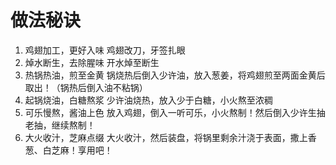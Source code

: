 # 做法秘诀

1. 鸡翅加工，更好入味
鸡翅改刀，牙签扎眼
2. 焯水断生，去除腥味
开水焯至断生
3. 热锅热油，煎至金黄
锅烧热后倒入少许油，放入葱姜，将鸡翅煎至两面金黄后取出！（锅热后倒入油不粘锅）
4. 起锅烧油，白糖熬浆
少许油烧热，放入少于白糖，小火熬至浓稠
5. 可乐慢熬，酱油上色
放入鸡翅，倒入一听可乐，小火熬制！然后倒入少许生抽老抽，继续熬制！
6. 大火收汁，芝麻点缀
大火收汁，然后装盘，将锅里剩余汁浇于表面，撒上香葱、白芝麻！享用吧！